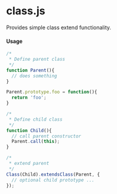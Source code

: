 # class.js

Provides simple class extend functionality.

#### Usage

```javascript
/*
 * Define parent class
 */
function Parent(){
  // does something
}

Parent.prototype.foo = function(){
  return 'foo';
}

/*
 * Define child class
 */
function Child(){
  // call parent constructor
  Parent.call(this);
}

/*
 * extend parent
 */
Class(Child).extendsClass(Parent, {
  // optional child prototype ...
});
```





